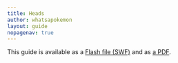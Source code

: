 ```yaml
---
title: Heads
author: whatsapokemon
layout: guide
nopagenav: true
---
```


This guide is available as a [Flash file (SWF)](https://www.deviantart.com/whatsapokemon/art/Drawing-Ponies-with-Whatsapokemon-Heads-371021639) and as [a PDF](/guide-resources/part3_heads.pdf).
